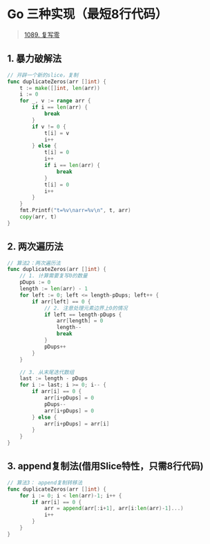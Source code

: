 # Go 三种实现（最短8行代码）

> [1089. 复写零](https://leetcode-cn.com/problems/duplicate-zeros/)

## 1. 暴力破解法
```go
// 开辟一个新的slice，复制
func duplicateZeros(arr []int) {
	t := make([]int, len(arr))
	i := 0
	for _, v := range arr {
		if i == len(arr) {
			break
		}
		if v != 0 {
			t[i] = v
			i++
		} else {
			t[i] = 0
			i++
			if i == len(arr) {
				break
			}
			t[i] = 0
			i++
		}
	}
	fmt.Printf("t=%v\narr=%v\n", t, arr)
	copy(arr, t)
}
```

## 2. 两次遍历法
```go
// 算法2：两次遍历法
func duplicateZeros(arr []int) {
	// 1. 计算需要复写0的数量
	pDups := 0
	length := len(arr) - 1
	for left := 0; left <= length-pDups; left++ {
		if arr[left] == 0 {
			// 2. 注意处理元素边界上0的情况
			if left == length-pDups {
				arr[length] = 0
				length--
				break
			}
			pDups++
		}
	}

	// 3. 从末尾迭代数组
	last := length - pDups
	for i := last; i >= 0; i-- {
		if arr[i] == 0 {
			arr[i+pDups] = 0
			pDups--
			arr[i+pDups] = 0
		} else {
			arr[i+pDups] = arr[i]
		}
	}
}
```

## 3. append复制法(借用Slice特性，只需8行代码)
```go
// 算法3： append复制转移法
func duplicateZeros(arr []int) {
	for i := 0; i < len(arr)-1; i++ {
		if arr[i] == 0 {
			arr = append(arr[:i+1], arr[i:len(arr)-1]...)
			i++
		}
	}
}
```